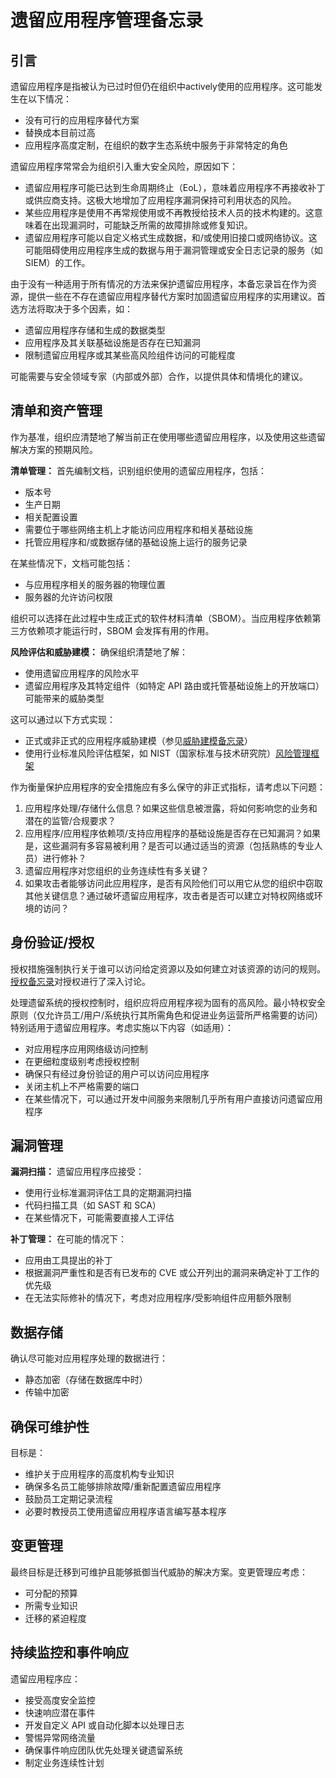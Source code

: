 # 遗留应用程序管理备忘录

## 引言

遗留应用程序是指被认为已过时但仍在组织中actively使用的应用程序。这可能发生在以下情况：
- 没有可行的应用程序替代方案
- 替换成本目前过高
- 应用程序高度定制，在组织的数字生态系统中服务于非常特定的角色

遗留应用程序常常会为组织引入重大安全风险，原因如下：

- 遗留应用程序可能已达到生命周期终止（EoL），意味着应用程序不再接收补丁或供应商支持。这极大地增加了应用程序漏洞保持可利用状态的风险。
- 某些应用程序是使用不再常规使用或不再教授给技术人员的技术构建的。这意味着在出现漏洞时，可能缺乏所需的故障排除或修复知识。
- 遗留应用程序可能以自定义格式生成数据，和/或使用旧接口或网络协议。这可能阻碍使用应用程序生成的数据与用于漏洞管理或安全日志记录的服务（如 SIEM）的工作。

由于没有一种适用于所有情况的方法来保护遗留应用程序，本备忘录旨在作为资源，提供一些在不存在遗留应用程序替代方案时加固遗留应用程序的实用建议。首选方法将取决于多个因素，如：
- 遗留应用程序存储和生成的数据类型
- 应用程序及其关联基础设施是否存在已知漏洞
- 限制遗留应用程序或其某些高风险组件访问的可能程度

可能需要与安全领域专家（内部或外部）合作，以提供具体和情境化的建议。

## 清单和资产管理

作为基准，组织应清楚地了解当前正在使用哪些遗留应用程序，以及使用这些遗留解决方案的预期风险。

**清单管理：** 首先编制文档，识别组织使用的遗留应用程序，包括：
- 版本号
- 生产日期
- 相关配置设置
- 需要位于哪些网络主机上才能访问应用程序和相关基础设施
- 托管应用程序和/或数据存储的基础设施上运行的服务记录

在某些情况下，文档可能包括：
- 与应用程序相关的服务器的物理位置
- 服务器的允许访问权限

组织可以选择在此过程中生成正式的软件材料清单（SBOM）。当应用程序依赖第三方依赖项才能运行时，SBOM 会发挥有用的作用。

**风险评估和威胁建模：** 确保组织清楚地了解：
- 使用遗留应用程序的风险水平
- 遗留应用程序及其特定组件（如特定 API 路由或托管基础设施上的开放端口）可能带来的威胁类型

这可以通过以下方式实现：
- 正式或非正式的应用程序威胁建模（参见[威胁建模备忘录](Threat_Modeling_Cheat_Sheet.md)）
- 使用行业标准风险评估框架，如 NIST（国家标准与技术研究院）[风险管理框架](https://csrc.nist.gov/Projects/risk-management)

作为衡量保护应用程序的安全措施应有多么保守的非正式指标，请考虑以下问题：

1. 应用程序处理/存储什么信息？如果这些信息被泄露，将如何影响您的业务和潜在的监管/合规要求？
2. 应用程序/应用程序依赖项/支持应用程序的基础设施是否存在已知漏洞？如果是，这些漏洞有多容易被利用？是否可以通过适当的资源（包括熟练的专业人员）进行修补？
3. 遗留应用程序对您组织的业务连续性有多关键？
4. 如果攻击者能够访问此应用程序，是否有风险他们可以用它从您的组织中窃取其他关键信息？通过破坏遗留应用程序，攻击者是否可以建立对特权网络或环境的访问？

## 身份验证/授权

授权措施强制执行关于谁可以访问给定资源以及如何建立对该资源的访问的规则。[授权备忘录](Authorization_Cheat_Sheet.md)对授权进行了深入讨论。

处理遗留系统的授权控制时，组织应将应用程序视为固有的高风险。最小特权安全原则（仅允许员工/用户/系统执行其所需角色和促进业务运营所严格需要的访问）特别适用于遗留应用程序。考虑实施以下内容（如适用）：

- 对应用程序应用网络级访问控制
- 在更细粒度级别考虑授权控制
- 确保只有经过身份验证的用户可以访问应用程序
- 关闭主机上不严格需要的端口
- 在某些情况下，可以通过开发中间服务来限制几乎所有用户直接访问遗留应用程序

## 漏洞管理

**漏洞扫描：** 遗留应用程序应接受：
- 使用行业标准漏洞评估工具的定期漏洞扫描
- 代码扫描工具（如 SAST 和 SCA）
- 在某些情况下，可能需要直接人工评估

**补丁管理：** 在可能的情况下：
- 应用由工具提出的补丁
- 根据漏洞严重性和是否有已发布的 CVE 或公开列出的漏洞来确定补丁工作的优先级
- 在无法实际修补的情况下，考虑对应用程序/受影响组件应用额外限制

## 数据存储

确认尽可能对应用程序处理的数据进行：
- 静态加密（存储在数据库中时）
- 传输中加密

## 确保可维护性

目标是：
- 维护关于应用程序的高度机构专业知识
- 确保多名员工能够排除故障/重新配置遗留应用程序
- 鼓励员工定期记录流程
- 必要时教授员工使用遗留应用程序语言编写基本程序

## 变更管理

最终目标是迁移到可维护且能够抵御当代威胁的解决方案。变更管理应考虑：
- 可分配的预算
- 所需专业知识
- 迁移的紧迫程度

## 持续监控和事件响应

遗留应用程序应：
- 接受高度安全监控
- 快速响应潜在事件
- 开发自定义 API 或自动化脚本以处理日志
- 警惕异常网络流量
- 确保事件响应团队优先处理关键遗留系统
- 制定业务连续性计划
